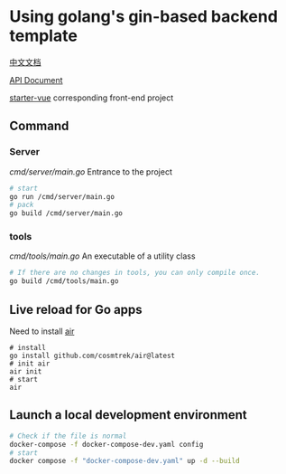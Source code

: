# Using golang's gin-based backend template

[中文文档](./README-CN.md)

[API Document](https://www.apifox.cn/apidoc/project-2379970/api-65717385)

[starter-vue](https://github.com/zhaogongchengsi/starter-vue) corresponding front-end project

## Command

### Server
*cmd/server/main.go* Entrance to the project
```sh
# start
go run /cmd/server/main.go
# pack
go build /cmd/server/main.go
```

### tools
*cmd/tools/main.go* An executable of a utility class
```sh
# If there are no changes in tools, you can only compile once.
go build /cmd/tools/main.go
```

## Live reload for Go apps

Need to install [air](https://github.com/cosmtrek/air)
```shell
# install
go install github.com/cosmtrek/air@latest
# init air
air init
# start
air
```

## Launch a local development environment

```sh
# Check if the file is normal
docker-compose -f docker-compose-dev.yaml config
# start
docker compose -f "docker-compose-dev.yaml" up -d --build
```

